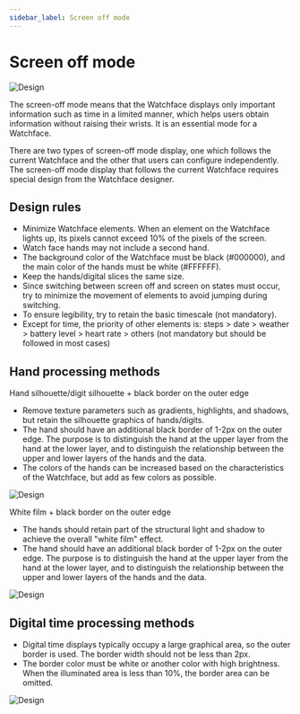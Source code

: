 ```yaml
---
sidebar_label: Screen off mode
---
```


# Screen off mode

![Design](/img/design/5e29e1059b16b9b1b3bf9e5ef39aee20.png)

The screen-off mode means that the Watchface displays only important information such as time in a limited manner, which helps users obtain information without raising their wrists. It is an essential mode for a Watchface.

There are two types of screen-off mode display, one which follows the current Watchface and the other that users can configure independently. The screen-off mode display that follows the current Watchface requires special design from the Watchface designer.

## Design rules

- Minimize Watchface elements. When an element on the Watchface lights up, its pixels cannot exceed 10% of the pixels of the screen.
- Watch face hands may not include a second hand.
- The background color of the Watchface must be black (\#000000), and the main color of the hands must be white (\#FFFFFF).
- Keep the hands/digital slices the same size.
- Since switching between screen off and screen on states must occur, try to minimize the movement of elements to avoid jumping during switching.
- To ensure legibility, try to retain the basic timescale (not mandatory).
- Except for time, the priority of other elements is: steps \> date \> weather \> battery level \> heart rate \> others (not mandatory but should be followed in most cases)

## Hand processing methods

Hand silhouette/digit silhouette + black border on the outer edge

- Remove texture parameters such as gradients, highlights, and shadows, but retain the silhouette graphics of hands/digits.
- The hand should have an additional black border of 1-2px on the outer edge. The purpose is to distinguish the hand at the upper layer from the hand at the lower layer, and to distinguish the relationship between the upper and lower layers of the hands and the data.
- The colors of the hands can be increased based on the characteristics of the Watchface, but add as few colors as possible.

![Design](/img/design/763748931d32ca2dd3c0ab46d8a02dd9.png)

White film + black border on the outer edge

- The hands should retain part of the structural light and shadow to achieve the overall "white film" effect.
- The hand should have an additional black border of 1-2px on the outer edge. The purpose is to distinguish the hand at the upper layer from the hand at the lower layer, and to distinguish the relationship between the upper and lower layers of the hands and the data.

![Design](/img/design/da796ff32d75059eb0861379683cc9e1.png)

## Digital time processing methods

- Digital time displays typically occupy a large graphical area, so the outer border is used. The border width should not be less than 2px.
- The border color must be white or another color with high brightness. When the illuminated area is less than 10%, the border area can be omitted.

![Design](/img/design/90cc5ba0-f61b-4db9-ab75-d42bc6d52955.png)
